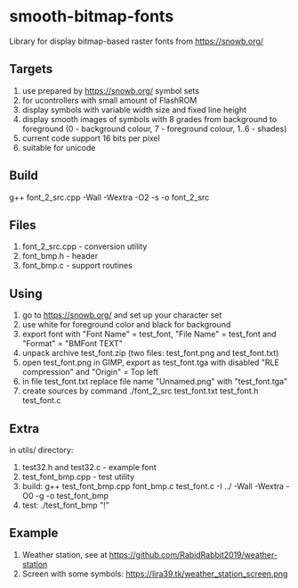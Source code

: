 # smooth-bitmap-fonts
Library for display bitmap-based raster fonts from https://snowb.org/

## Targets
1. use prepared by https://snowb.org/ symbol sets
2. for ucontrollers with small amount of FlashROM
3. display symbols with variable width size and fixed line height
4. display smooth images of symbols with 8 grades from background to foreground
   (0 - background colour, 7 - foreground colour, 1..6 - shades)
5. current code support 16 bits per pixel
6. suitable for unicode

## Build
g++ font_2_src.cpp -Wall -Wextra -O2 -s -o font_2_src

## Files
1. font_2_src.cpp - conversion utility
2. font_bmp.h - header
3. font_bmp.c - support routines

## Using
1. go to https://snowb.org/ and set up your character set
2. use white for foreground color and black for background
3. export font with "Font Name" = test_font, "File Name" = test_font and "Format" = "BMFont TEXT"
4. unpack archive test_font.zip (two files: test_font.png and test_font.txt)
5. open test_font.png in GIMP, export as test_font.tga with disabled "RLE compression" and "Origin" = Top left
6. in file test_font.txt replace file name "Unnamed.png" with "test_font.tga"
7. create sources by command ./font_2_src test_font.txt test_font.h test_font.c

## Extra
in utils/ directory:
1. test32.h and test32.c - example font
2. test_font_bmp.cpp - test utility
3. build: g++ test_font_bmp.cpp font_bmp.c test_font.c -I ../ -Wall -Wextra -O0 -g -o test_font_bmp
4. test: ./test_font_bmp "!"

## Example
1. Weather station, see at https://github.com/RabidRabbit2019/weather-station
2. Screen with some symbols: https://lira39.tk/weather_station_screen.png
